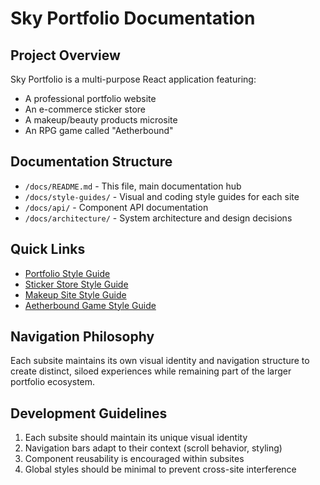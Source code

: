 # Sky Portfolio Documentation

## Project Overview
Sky Portfolio is a multi-purpose React application featuring:
- A professional portfolio website
- An e-commerce sticker store
- A makeup/beauty products microsite
- An RPG game called "Aetherbound"

## Documentation Structure
- `/docs/README.md` - This file, main documentation hub
- `/docs/style-guides/` - Visual and coding style guides for each site
- `/docs/api/` - Component API documentation
- `/docs/architecture/` - System architecture and design decisions

## Quick Links
- [Portfolio Style Guide](./style-guides/portfolio-style-guide.md)
- [Sticker Store Style Guide](./style-guides/sticker-store-style-guide.md)
- [Makeup Site Style Guide](./style-guides/makeup-site-style-guide.md)
- [Aetherbound Game Style Guide](./style-guides/aetherbound-style-guide.md)

## Navigation Philosophy
Each subsite maintains its own visual identity and navigation structure to create distinct, siloed experiences while remaining part of the larger portfolio ecosystem.

## Development Guidelines
1. Each subsite should maintain its unique visual identity
2. Navigation bars adapt to their context (scroll behavior, styling)
3. Component reusability is encouraged within subsites
4. Global styles should be minimal to prevent cross-site interference 